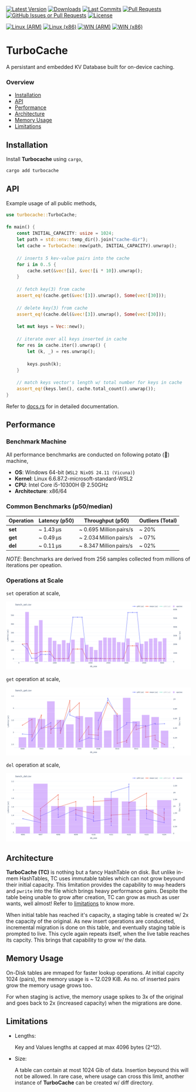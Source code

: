 [![Latest Version](https://img.shields.io/crates/v/turbocache.svg)](https://crates.io/crates/turbocache)
[![Downloads](https://img.shields.io/crates/d/turbocache.svg)](https://crates.io/crates/turbocache)
[![Last Commits](https://img.shields.io/github/last-commit/frozen-lab/turbocache?logo=git&logoColor=white)](https://github.com/frozen-lab/turbocache/commits/main)
[![Pull Requests](https://img.shields.io/github/issues-pr/frozen-lab/turbocache?logo=github&logoColor=white)](https://github.com/frozen-lab/turbocache/pulls)
[![GitHub Issues or Pull Requests](https://img.shields.io/github/issues/frozen-lab/turbocache?logo=github&logoColor=white)](https://github.com/frozen-lab/turbocache/issues)
[![License](https://img.shields.io/github/license/frozen-lab/turbocache?logo=open-source-initiative&logoColor=white)](https://github.com/frozen-lab/turbocache/blob/master/LICENSE)

[![Linux (ARM)](https://github.com/frozen-lab/turbocache/actions/workflows/linux_arm.yml/badge.svg)](https://github.com/frozen-lab/turbocache/actions/workflows/linux_arm.yml)
[![Linux (x86)](https://github.com/frozen-lab/turbocache/actions/workflows/linux_x86.yml/badge.svg)](https://github.com/frozen-lab/turbocache/actions/workflows/linux_x86.yml)
[![WIN (ARM)](https://github.com/frozen-lab/turbocache/actions/workflows/win_arm.yml/badge.svg)](https://github.com/frozen-lab/turbocache/actions/workflows/win_arm.yml)
[![WIN (x86)](https://github.com/frozen-lab/turbocache/actions/workflows/win_x86.yml/badge.svg)](https://github.com/frozen-lab/turbocache/actions/workflows/win_x86.yml)

# TurboCache

A persistant and embedded KV Database built for on-device caching.

### Overview

- [Installation](#installation)
- [API](#api)
- [Performance](#performance)
- [Architecture](#architecture)
- [Memory Usage](#memory-usage)
- [Limitations](#limitations)

## Installation

Install **Turbocache** using `cargo`,

```sh
cargo add turbocache
```

## API

Example usage of all public methods,

```rust
use turbocache::TurboCache;

fn main() {
    const INITIAL_CAPACITY: usize = 1024;
    let path = std::env::temp_dir().join("cache-dir");
    let cache = TurboCache::new(path, INITIAL_CAPACITY).unwrap();

    // inserts 5 kev-value pairs into the cache
    for i in 0..5 {
        cache.set(&vec![i], &vec![i * 10]).unwrap();
    }

    // fetch key(3) from cache
    assert_eq!(cache.get(&vec![3]).unwrap(), Some(vec![30]));

    // delete key(3) from cache
    assert_eq!(cache.del(&vec![3]).unwrap(), Some(vec![30]));

    let mut keys = Vec::new();

    // iterate over all keys inserted in cache
    for res in cache.iter().unwrap() {
        let (k, _) = res.unwrap();

        keys.push(k);
    }

    // match keys vector's length w/ total number for keys in cache
    assert_eq!(keys.len(), cache.total_count().unwrap());
}
```

Refer to [docs.rs](https://docs.rs/turbocache/0.0.5/turbocache/struct.TurboCache.html) for in detailed documentation.

## Performance

### Benchmark Machine

All performance benchmarks are conducted on following potato (🥔) machine,

* **OS**: Windows 64-bit (`WSL2 NixOS 24.11 (Vicuna)`)
* **Kernel**: Linux 6.6.87.2-microsoft-standard-WSL2
* **CPU**: Intel Core i5-10300H @ 2.50GHz
* **Architecture**: x86/64

### Common Benchmarks (p50/median)

| Operation           | Latency (p50)                 | Throughput (p50)                   | Outliers (Total)            |
| ------------------- | ----------------------------- | ---------------------------------- | --------------------------- |
| **set**             | ~ 1.43 µs                     | ~ 0.695 Million pairs/s            | ~ 20%                       |
| **get**             | ~ 0.49 µs                     | ~ 2.034 Million pairs/s            | ~ 07%                       |
| **del**             | ~ 0.11 µs                     | ~ 8.347 Million pairs/s            | ~ 02%                       |

*NOTE*: Benchmarks are derived from 256 samples collected from millions of iterations per opeation.

### Operations at Scale

`set` operation at scale,

![set operation at scale](./assets/bench_set.png)

`get` operation at scale,

![get operation at scale](./assets/bench_get.png)

`del` operation at scale,

![del operation at scale](./assets/bench_del.png)

## Architecture

**TurboCache (TC)** is nothing but a fancy HashTable on disk. But unlike in-mem HashTables, TC uses immutable tables
which can not grow beyound their initial capacity. This limitation provides the capability to `mmap` headers and `pwrite`
into the file which brings heavy performance gains. Despite the table being unable to grow after creation, TC can grow
as much as user wants, well almost! Refer to [limitations](#limitations) to know more.

When initial table has reached it's capacity, a staging table is created w/ 2x the capacity of the original. As new insert
operations are conduceted, incremental migration is done on this table, and eventually staging table is prompted to live.
This cycle again repeats itself, when the live table reaches its capcity. This brings that capability to grow w/ the data.

## Memory Usage

On-Disk tables are mmaped for faster lookup operations. At initial capcity 1024 (pairs), the memory usage is ~ 12.029 KiB.
As no. of inserted pairs grow the memory usage grows too.

For when staging is active, the memory usage spikes to 3x of the original and goes back to 2x (increased capacity) when
the migrations are done.  

## Limitations

- Lengths:

    Key and Values lengths at capped at max 4096 bytes (2^12).

- Size:
 
    A table can contain at most 1024 Gib of data. Insertion beyound this will not be allowed. In rare case, where
    usage can cross this limit, another instance of **TurboCache** can be created w/ diff directory.

